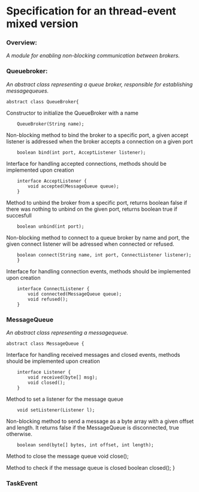 # Specification for an thread-event mixed version
### Overview:

*A module for enabling non-blocking communication between brokers.*


### Queuebroker:

*An abstract class representing a queue broker, responsible for establishing messagequeues.*

    abstract class QueueBroker{


Constructor to initialize the QueueBroker with a name

        QueueBroker(String name);

Non-blocking method to bind the broker to a specific port, a given accept listener is addressed when the broker accepts a connection on a given port

        boolean bind(int port, AcceptListener listener);

Interface for handling accepted connections, methods should be implemented upon creation

        interface AcceptListener {
            void accepted(MessageQueue queue);
        }

Method to unbind the broker from a specific port, returns boolean false if there was nothing to unbind on the given port, returns boolean true if succesfull

        boolean unbind(int port);

Non-blocking method to connect to a queue broker by name and port, the given connect listener will be adressed when connected or refused.

        boolean connect(String name, int port, ConnectListener listener);    
        }

Interface for handling connection events, methods should be implemented upon creation

        interface ConnectListener {
            void connected(MessageQueue queue);
            void refused();
        }


### MessageQueue
*An abstract class representing a messagequeue.*

    abstract class MessageQueue {
    
Interface for handling received messages and closed events, methods should be implemented upon creation

        interface Listener {
            void received(byte[] msg);
            void closed();
        }

Method to set a listener for the message queue

        void setListener(Listener l);

Non-blocking method to send a message as a byte array with a given offset and length. It returns false if the MessageQueue is disconnected, true otherwise. 

        boolean send(byte[] bytes, int offset, int length);

Method to close the message queue
        void close();

Method to check if the message queue is closed
        boolean closed();
    }

### TaskEvent
